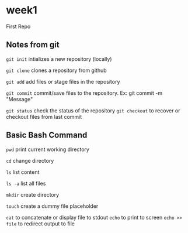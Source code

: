 # week1
First Repo

## Notes from git

`git init` intializes a new repository (locally)

`git clone` clones a repository from github

`git add` add files or stage files in the repository

`git commit`  commit/save files to the repository. Ex: git commit -m "Message" <FILES>
  
 `git status` check the status of the repository
 `git checkout` to recover or checkout files from last commit


  ## Basic Bash Command
  
  `pwd` print current working directory
  
  `cd` change directory
  
  `ls` list content
  
  `ls -a` list all files
  
  `mkdir` create directory
  
  `touch` create a dummy file placeholder

`cat` to concatenate or display file to stdout
`echo` to print to screen
`echo >> file` to redirect output to file
